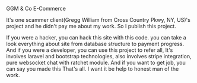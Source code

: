 GGM & Co E-Commerce

It's one scammer client(Gregg William from Cross Country Pkwy, NY, US)'s project and he didn't pay me about my work.
So I publish this project.

If you were a hacker, you can hack this site with this code. you can take a look everything about site from database structure to payment progress.
And if you were a developer, you can use this project to refer all, It's involves laravel and bootstrap technologies, also involves stripe integration, pure websocket chat with ratchet module.
And if you want to get job, you can say you made this
That's all.
I want it be help to honest man of the work.
